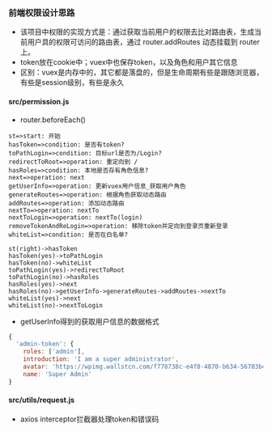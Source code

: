 ### 前端权限设计思路
- 该项目中权限的实现方式是：通过获取当前用户的权限去比对路由表，生成当前用户具的权限可访问的路由表，通过 router.addRoutes 动态挂载到 router 上。
- token放在cookie中；vuex中也保存token，以及角色和用户其它信息
- 区别：vuex是内存中的，其它都是落盘的，但是生命周期有些是跟随浏览器，有些是session级别，有些是永久

#### src/permission.js
- router.beforeEach()

``` flow
st=>start: 开始
hasToken=>condition: 是否有token?
toPathLogin=>condition: 目标url是否为/Login?
redirectToRoot=>operation: 重定向到 /
hasRoles=>condition: 本地是否存有角色信息?
next=>operation: next
getUserInfo=>operation: 更新vuex用户信息_获取用户角色
generateRoutes=>operation: 根据角色获取动态路由
addRoutes=>operation: 添加动态路由
nextTo=>operation: nextTo
nextToLogin=>operation: nextTo(login)
removeTokenAndReLogin=>operation: 移除token并定向到登录页重新登录
whiteList=>condition: 是否在白名单?

st(right)->hasToken
hasToken(yes)->toPathLogin
hasToken(no)->whiteList
toPathLogin(yes)->redirectToRoot
toPathLogin(no)->hasRoles
hasRoles(yes)->next
hasRoles(no)->getUserInfo->generateRoutes->addRoutes->nextTo
whiteList(yes)->next
whiteList(no)->nextToLogin
```

- getUserInfo得到的获取用户信息的数据格式

``` javascript
{
  'admin-token': {
    roles: ['admin'],
    introduction: 'I am a super administrator',
    avatar: 'https://wpimg.wallstcn.com/f778738c-e4f8-4870-b634-56703b4acafe.gif',
    name: 'Super Admin'
}
```

#### src/utils/request.js
- axios interceptor拦截器处理token和错误码